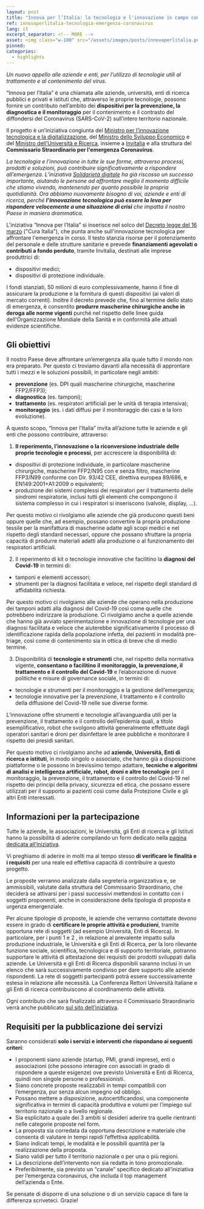 ```yaml
---
layout: post
title: "Innova per l’Italia: la tecnologia e l'innovazione in campo contro l’emergenza Covid-19" 
ref: innovaperlitalia-tecnologia-emergenza-coronavirus
lang: it
excerpt_separator: <!-- MORE -->
asset: <img class="w-100" src="/assets/images/posts/innovaperlitalia.png" alt="Il progetto Innova per l'Italia"/>
pinned: 
categories:
  - highlights
---
```


_Un nuovo appello alle aziende e enti, per l’utilizzo di tecnologie utili al trattamento e al contenimento del virus._

<!-- MORE -->

“Innova per l’Italia” è una chiamata alle aziende, università, enti di ricerca pubblici e privati e istituti che, attraverso le proprie tecnologie, possono fornire un contributo nell’ambito dei **dispositivi per la prevenzione, la diagnostica e il monitoraggio** per il contenimento e il contrasto del diffondersi del Coronavirus (SARS-CoV-2) sull’intero territorio nazionale.

Il progetto è un’iniziativa congiunta del [Ministro per l’innovazione tecnologica e la digitalizzazione](https://innovazione.gov.it/), del [Ministro dello Sviluppo Economico](https://www.mise.gov.it/index.php/it/) e del [Ministro dell’Università e Ricerca](https://www.miur.gov.it/), insieme a [Invitalia](https://www.invitalia.it/) e alla struttura del **Commissario Straordinario per l'emergenza Coronavirus**.

_La tecnologia e l’innovazione in tutte le sue forme, attraverso processi, prodotti e soluzioni, può contribuire significativamente a rispondere all’emergenza. L’iniziativa [Solidarietà digitale](https://innovazione.gov.it/coronavirus-solidarieta-digitale-in-tutta-italia/) ha già riscosso un successo importante, aiutando le persone ad affrontare meglio il momento difficile che stiamo vivendo, mantenendo per quanto possibile la propria quotidianità. Ora abbiamo nuovamente bisogno di voi, aziende e enti di ricerca, perché **l’innovazione tecnologica può essere la leva per rispondere velocemente a una situazione di crisi** che impatta il nostro Paese in maniera drammatica_.

L’iniziativa “Innova per l’Italia” si inserisce nel solco del [Decreto legge del 16 marzo](https://www.gazzettaufficiale.it/eli/id/2020/03/17/20G00034/sg) ("Cura Italia"), che punta anche sull'innovazione tecnologica per affrontare l'emergenza in corso. Il testo stanzia risorse per il potenziamento del personale e delle strutture sanitarie e prevede **finanziamenti agevolati o contributi a fondo perduto**, tramite Invitalia, destinati alle imprese produttrici di:

- dispositivi medici;
- dispositivi di protezione individuale.

I fondi stanziati, 50 milioni di euro complessivamente, hanno il fine di assicurare la produzione e la fornitura di questi dispositivi (ai valori di mercato correnti). Inoltre il decreto prevede che, fino al termine dello stato di emergenza, è consentito **produrre mascherine chirurgiche anche in deroga alle norme vigenti** purché nel rispetto delle linee guida dell'Organizzazione Mondiale della Sanità e in conformità alle attuali evidenze scientifiche.

## Gli obiettivi

Il nostro Paese deve affrontare un’emergenza alla quale tutto il mondo non era preparato. Per questo ci troviamo davanti alla necessità di approntare tutti i mezzi e le soluzioni possibili, in particolare negli ambiti:

- **prevenzione** (es. DPI quali mascherine chirurgiche,  mascherine FFP2/FFP3);
- **diagnostica** (es. tamponi);
- **trattamento** (es. respiratori artificiali per le unità di terapia intensiva);
- **monitoraggio** (es. i dati diffusi per il monitoraggio dei casi e la loro evoluzione).

A questo scopo, “Innova per l’Italia” invita all’azione tutte le aziende e gli enti che possono contribuire, attraverso:

1. **Il reperimento, l’innovazione o la riconversione industriale delle proprie tecnologie e processi**, per accrescere la disponibilità di:
  - dispositivi di protezione individuale, in particolare mascherine chirurgiche, mascherine FFP2/N95 con e senza filtro, mascherine FFP3/N99 conforme con Dir. 93/42 CEE, direttiva europea 89/686, e EN149:2001+A1:2009 o equivalenti;
  - produzione dei sistemi complessi dei respiratori per il trattamento delle sindromi respiratorie, inclusi tutti gli elementi che compongono il sistema complesso in cui i respiratori si inseriscono (valvole, display, …).

  Per questo motivo ci rivolgiamo alle aziende che già producono questi beni oppure quelle che, ad esempio, possano convertire la propria produzione tessile per la manifattura di mascherine adatte agli scopi medici e nel rispetto degli standard necessari, oppure che possano sfruttare la propria capacità di produrre materiali adatti alla produzione o al funzionamento dei respiratori artificiali. 

2. Il reperimento di kit o tecnologie innovative che facilitino la **diagnosi del Covid-19** in termini di:
  - tamponi e elementi accessori;
  - strumenti per la diagnosi facilitata e veloce, nel rispetto degli standard di affidabilità richiesta.
  
  Per questo motivo ci rivolgiamo alle aziende che operano nella produzione dei tamponi adatti alla diagnosi del Covid-19 così come quelle che potrebbero indirizzare la produzione. Ci rivolgiamo anche a quelle aziende che hanno già avviato sperimentazione e innovazione di tecnologie per una diagnosi facilitata e veloce che aiuterebbe significativamente il processo di identificazione rapida della popolazione infetta, dei pazienti in modalità pre-triage, così come di contenimento sia in ottica di breve che di medio termine. 

3. Disponibilità di **tecnologie e strumenti** che, nel rispetto della normativa vigente, **consentano o facilitino il monitoraggio, la prevenzione, il trattamento e il controllo del Covid-19** e l’elaborazione di nuove politiche e misure di governance sociale, in termini di:
  - tecnologie e strumenti per il monitoraggio e la gestione dell’emergenza;
  - tecnologie innovative per la prevenzione, il trattamento e il controllo della diffusione del Covid-19 nelle sue diverse forme.

  L’innovazione offre strumenti e tecnologie all’avanguardia utili per la prevenzione, il trattamento e il controllo dell’epidemia quali, a titolo esemplificativo, robot che svolgono attività generalmente effettuate dagli operatori sanitari e droni per disinfettare le aree pubbliche e monitorare il rispetto dei presidi sanitari.

  Per questo motivo ci rivolgiamo anche ad **aziende, Università, Enti di ricerca e istituti**, in modo singolo o associato, che hanno già a disposizione piattaforme o le possono in brevissimo tempo adattare, **tecniche e algoritmi di analisi e intelligenza artificiale, robot, droni e altre tecnologie** per il monitoraggio, la prevenzione, il trattamento e il controllo del Covid-19 nel rispetto dei principi della privacy, sicurezza ed etica, che possano essere utilizzati per il supporto ai pazienti così come dalla Protezione Civile e gli altri Enti interessati.
 
## Informazioni per la partecipazione 

Tutte le aziende, le associazioni, le Università, gli Enti di ricerca e gli Istituti hanno la possibilità di aderire compilando un form dedicato nella [pagina dedicata all’iniziativa](https://innovaperlitalia.agid.gov.it/).

Vi preghiamo di aderire in molti ma al tempo stesso **di verificare le finalità e i requisiti** per una reale ed effettiva capacità di contribuire a questo progetto. 

Le proposte verranno analizzate dalla segreteria organizzativa e, se ammissibili, valutate dalla struttura del Commissario Straordinario, che deciderà se attivarsi per i passi successivi mettendosi in contatto con i soggetti proponenti, anche in considerazione della tipologia di proposta e urgenza emergenziale. 

Per alcune tipologie di proposte, le aziende che verranno contattate devono essere in grado di **certificare le proprie attività e produzioni**, tramite opportuna rete di soggetti (ad esempio Università, Enti di Ricerca).  In particolare, per i punti 1 e 2 , in relazione al prevalente impatto sulla produzione industriale, le Università e gli Enti di Ricerca, per la loro rilevante funzione sociale,  scientifica,  tecnologica e di supporto territoriale, potranno supportare le attività di attestazione dei requisiti dei prodotti sviluppati dalla aziende. Le Università e gli Enti di Ricerca disponibili saranno inclusi in un elenco che sarà successivamente condiviso per dare supporto alle aziende rispondenti. La rete di soggetti partecipanti potrà essere successivamente estesa in relazione alle necessità. La Conferenza Rettori Università Italiane e gli Enti di ricerca contribuiscono al coordinamento delle attività.

Ogni contributo che sarà finalizzato attraverso il Commissario Straordinario verrà anche pubblicato [sul sito dell’iniziativa](https://innovaperlitalia.agid.gov.it/).

## Requisiti per la pubblicazione dei servizi

Saranno considerati **solo i servizi e interventi che rispondano ai seguenti criteri**:

- I proponenti siano aziende (startup, PMI, grandi imprese), enti o associazioni (che possono interagire con associati in grado di rispondere a queste esigenze) ove previsto Università e Enti di Ricerca, quindi non singole persone o professionisti.
- Siano concrete proposte realizzabili in tempi compatibili con l’emergenza, pur senza alcun impegno od obbligo.
- Possano mettere a disposizione, autocertificandosi, una componente significativa in termini di capacità produttiva e volumi per l’impiego sul territorio nazionale o a livello regionale.
- Sia esplicitato a quale dei 3 ambiti si desideri aderire tra quelle rientranti nelle categorie proposte nel form.
- La proposta sia corredata da opportuna descrizione e materiale che consenta di valutare in tempi rapidi l’effettiva applicabilità.
- Siano indicati tempi, le modalità e le possibili quantità per la realizzazione della proposta.
- Siano validi per tutto il territorio nazionale o per una o più regioni.
- La descrizione dell’intervento non sia redatta in tono promozionale.
- Preferibilmente, sia previsto un “canale” specifico dedicato all’iniziativa per l’emergenza coronavirus, che includa il top management dell’azienda o Ente.

Se pensate di disporre di una soluzione o di un servizio capace di fare la differenza scriveteci. Grazie!
